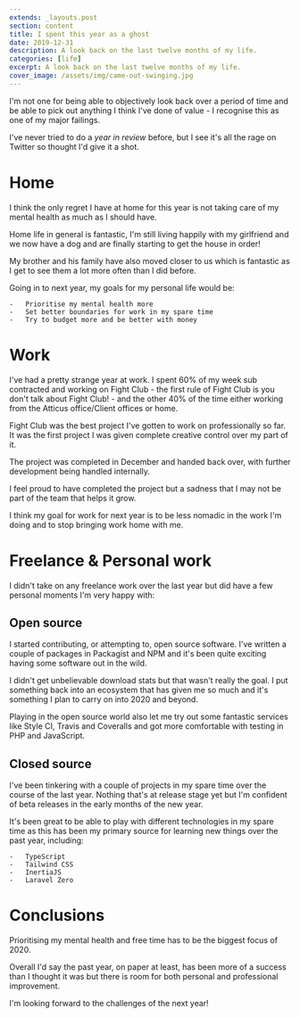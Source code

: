 ```yaml
---
extends: _layouts.post
section: content
title: I spent this year as a ghost
date: 2019-12-31
description: A look back on the last twelve months of my life.
categories: [life]
excerpt: A look back on the last twelve months of my life.
cover_image: /assets/img/came-out-swinging.jpg
---
```


I'm not one for being able to objectively look back over a period of time
and be able to pick out anything I think I've done of value - I recognise this
as one of my major failings.

I've never tried to do a *year in review* before, but I see it's all the rage on
Twitter so thought I'd give it a shot.

# Home

I think the only regret I have at home for this year is not taking care of my mental 
health as much as I should have. 

Home life in general is fantastic, I'm still living happily with my girlfriend 
and we now have a dog and are finally starting to get the house in order!

My brother and his family have also moved closer to us which is fantastic as I get to 
see them a lot more often than I did before.

Going in to next year, my goals for my personal life would be:

    -   Prioritise my mental health more
    -   Set better boundaries for work in my spare time
    -   Try to budget more and be better with money

# Work

I've had a pretty strange year at work. I spent 60% of my week sub contracted and 
working on Fight Club - the first rule of Fight Club is you don't talk about Fight 
Club! - and the other 40% of the time either working from the Atticus office/Client offices or home.

Fight Club was the best project I've gotten to work on professionally so far. It was 
the first project I was given complete creative control over my part of it. 

The project was completed in December and handed back over, with further development 
being handled internally.

I feel proud to have completed the project but a sadness that I may not be part of the 
team that helps it grow.

I think my goal for work for next year is to be less nomadic in the work I'm doing and 
to stop bringing work home with me.

# Freelance &amp; Personal work

I didn't take on any freelance work over the last year but did have a few personal 
moments I'm very happy with:

## Open source

I started contributing, or attempting to, open source software. I've written a couple 
of packages in Packagist and NPM and it's been quite exciting having some software out 
in the wild. 

I didn't get unbelievable download stats but that wasn't really the goal. I put something
back into an ecosystem that has given me so much and it's something I plan to carry 
on into 2020 and beyond.

Playing in the open source world also let me try out some fantastic services like 
Style CI, Travis and Coveralls and got more comfortable with testing in PHP and 
JavaScript.

## Closed source

I've been tinkering with a couple of projects in my spare time over the course of 
the last year. Nothing that's at release stage yet but I'm confident of beta releases in 
the early months of the new year.

It's been great to be able to play with different technologies in my spare time as this 
has been my primary source for learning new things over the past year, including:

    -   TypeScript
    -   Tailwind CSS
    -   InertiaJS
    -   Laravel Zero

# Conclusions

Prioritising my mental health and free time has to be the biggest focus of 2020.

Overall I'd say the past year, on paper at least, has been more of a success than 
I thought it was but there is room for both personal and professional improvement.

I'm looking forward to the challenges of the next year!
